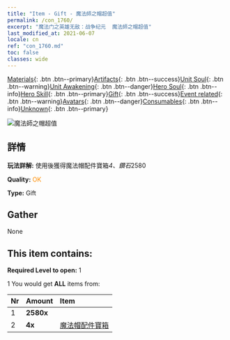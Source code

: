 ```yaml
---
title: "Item - Gift - 魔法師之帽超值"
permalink: /con_1760/
excerpt: "魔法门之英雄无敌：战争纪元  魔法師之帽超值"
last_modified_at: 2021-06-07
locale: cn
ref: "con_1760.md"
toc: false
classes: wide
---
```

 [Materials](/ItemsCN/){: .btn .btn--primary}[Artifacts](/ItemsCN/Artifacts/){: .btn .btn--success}[Unit Soul](/ItemsCN/UnitSoul/){: .btn .btn--warning}[Unit Awakening](/ItemsCN/UnitAwakening/){: .btn .btn--danger}[Hero Soul](/ItemsCN/HeroSoul/){: .btn .btn--info}[Hero Skill](/ItemsCN/HeroSkill/){: .btn .btn--primary}[Gift](/ItemsCN/Gift/){: .btn .btn--success}[Event related](/ItemsCN/Events/){: .btn .btn--warning}[Avatars](/ItemsCN/Avatars/){: .btn .btn--danger}[Consumables](/ItemsCN/Consumables/){: .btn .btn--info}[Unknown](/ItemsCN/Unknown/){: .btn .btn--primary}

 ![魔法師之帽超值](/images/t/i_907376.png)

## 詳情
 **玩法詳解:** 使用後獲得魔法帽配件寶箱*4、鑽石*2580

 **Quality:** <span style="color: #FF8C00">OK</span>

 **Type:** Gift

## Gather

  None

## This item contains:

 **Required Level to open:** 1

 1 You would get **ALL** items  from:

  | Nr | Amount |     Item    |
  |:---|:-------|:------------|
  | 1 |  **2580x** | <i class="fas fa-gem"/> |  | 
  | 2 |  **4x** | [魔法帽配件寶箱](/cn/Items/con_1359/) |  | 
